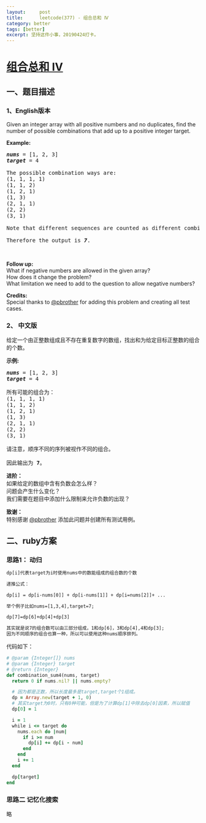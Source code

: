 ```yaml
---
layout:     post
title:      leetcode(377) - 组合总和 Ⅳ
category: better
tags: [better]
excerpt: 坚持这件小事，20190424打卡。
---
```



[组合总和 Ⅳ](https://leetcode-cn.com/problems/combination-sum-iv/)
=======

一、题目描述
----------

### 1、English版本

<div class="content__2ebE"><div><p>Given an integer array with all positive numbers and no duplicates, find the number of possible combinations that add up to a positive integer target.</p>

<p><b>Example:</b></p>

<pre><i><b>nums</b></i> = [1, 2, 3]
<i><b>target</b></i> = 4

The possible combination ways are:
(1, 1, 1, 1)
(1, 1, 2)
(1, 2, 1)
(1, 3)
(2, 1, 1)
(2, 2)
(3, 1)

Note that different sequences are counted as different combinations.

Therefore the output is <i><b>7</b></i>.
</pre>

<p>&nbsp;</p>

<p><b>Follow up:</b><br>
What if negative numbers are allowed in the given array?<br>
How does it change the problem?<br>
What limitation we need to add to the question to allow negative numbers?</p>

<p><b>Credits:</b><br>
Special thanks to <a href="https://leetcode.com/pbrother/">@pbrother</a> for adding this problem and creating all test cases.</p>
</div></div>

### 2、 中文版

<div class="content__2ebE"><div><p>给定一个由正整数组成且不存在重复数字的数组，找出和为给定目标正整数的组合的个数。</p>

<p><strong>示例:</strong></p>

<pre><em><strong>nums</strong></em> = [1, 2, 3]
<em><strong>target</strong></em> = 4

所有可能的组合为：
(1, 1, 1, 1)
(1, 1, 2)
(1, 2, 1)
(1, 3)
(2, 1, 1)
(2, 2)
(3, 1)

请注意，顺序不同的序列被视作不同的组合。

因此输出为 <strong>7</strong>。
</pre>

<p><strong>进阶：</strong><br>
如果给定的数组中含有负数会怎么样？<br>
问题会产生什么变化？<br>
我们需要在题目中添加什么限制来允许负数的出现？</p>

<p><strong>致谢：</strong><br>
特别感谢&nbsp;<a href="https://leetcode.com/pbrother/">@pbrother</a>&nbsp;添加此问题并创建所有测试用例。</p>
</div></div>

二、ruby方案
----------

### 思路1： 动归

```html
dp[i]代表target为i时使用nums中的数能组成的组合数的个数

递推公式：

dp[i] = dp[i-nums[0]] + dp[i-nums[1]] + dp[i=nums[2]]+ ...

举个例子比如nums=[1,3,4],target=7;

dp[7]=dp[6]+dp[4]+dp[3]

其实就是说7的组合数可以由三部分组成，1和dp[6]，3和dp[4],4和dp[3];
因为不同顺序的组合也算一种，所以可以使用这种nums顺序排列。
```

代码如下：

```ruby
# @param {Integer[]} nums
# @param {Integer} target
# @return {Integer}
def combination_sum4(nums, target)
  return 0 if nums.nil? || nums.empty?

  # 因为都是正数，所以长度最多是target,target个1组成。
  dp = Array.new(target + 1, 0)
  # 其实target为0时，只有0种可能，但是为了计算dp[1]中除去dp[0]因素，所以赋值
  dp[0] = 1

  i = 1
  while i <= target do
    nums.each do |num|
      if i >= num
        dp[i] += dp[i - num]
      end
    end
    i += 1
  end

  dp[target]
end
```

### 思路二 记忆化搜索

略
